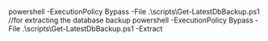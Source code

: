 powershell -ExecutionPolicy Bypass -File .\scripts\Get-LatestDbBackup.ps1
//for extracting the database backup
powershell -ExecutionPolicy Bypass -File .\scripts\Get-LatestDbBackup.ps1 -Extract